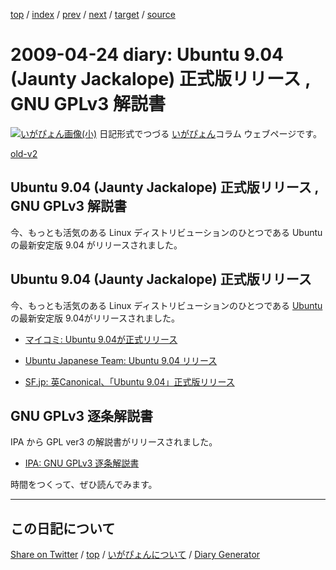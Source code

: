 [top](https://igapyon.github.io/diary/) 
 / [index](https://igapyon.github.io/diary/2009/index.html) 
 / [prev](https://igapyon.github.io/diary/2009/ig090422.html) 
 / [next](https://igapyon.github.io/diary/2009/ig090429.html) 
 / [target](https://igapyon.github.io/diary/2009/ig090424.html) 
 / [source](https://github.com/igapyon/diary/blob/gh-pages/2009/ig090424.html.src.md) 

2009-04-24 diary: Ubuntu 9.04 (Jaunty Jackalope) 正式版リリース , GNU GPLv3 解説書
=====================================================================================================
[![いがぴょん画像(小)](https://igapyon.github.io/diary/images/iga200306s.jpg "いがぴょん")](https://igapyon.github.io/diary/memo/memoigapyon.html) 日記形式でつづる [いがぴょん](https://igapyon.github.io/diary/memo/memoigapyon.html)コラム ウェブページです。

[old-v2](ig090424-orig.html)

## Ubuntu 9.04 (Jaunty Jackalope) 正式版リリース , GNU GPLv3 解説書

今、もっとも活気のある Linux ディストリビューションのひとつである Ubuntu の最新安定版  9.04 がリリースされました。


## Ubuntu 9.04 (Jaunty Jackalope) 正式版リリース

今、もっとも活気のある Linux ディストリビューションのひとつである [Ubuntu](http://www.igapyon.jp/igapyon/diary/keyword/ubuntu.html) の最新安定版 9.04がリリースされました。

* [マイコミ: Ubuntu 9.04が正式リリース](http://journal.mycom.co.jp/news/2009/04/24/024/)
  
* [Ubuntu Japanese Team: Ubuntu 9.04 リリース](http://www.ubuntulinux.jp/News/ubuntu904)
  
* [SF.jp: 英Canonical、「Ubuntu 9.04」正式版リリース](http://sourceforge.jp/magazine/09/04/24/0234227)

## GNU GPLv3 逐条解説書

IPA から GPL ver3 の解説書がリリースされました。

* [IPA: GNU GPLv3 逐条解説書](http://ossipedia.ipa.go.jp/doc/187/)

時間をつくって、ぜひ読んでみます。

----------------------------------------------------------------------------------------------------

## この日記について

[Share on Twitter](https://twitter.com/intent/tweet?hashtags=igapyon%2Cdiary%2C%E3%81%84%E3%81%8C%E3%81%B4%E3%82%87%E3%82%93&text=Ubuntu+9.04+%28Jaunty+Jackalope%29+%E6%AD%A3%E5%BC%8F%E7%89%88%E3%83%AA%E3%83%AA%E3%83%BC%E3%82%B9+%2C+GNU+GPLv3+%E8%A7%A3%E8%AA%AC%E6%9B%B8&url=https%3A%2F%2Figapyon.github.io%2Fdiary%2F2009%2Fig090424.html) / [top](https://igapyon.github.io/diary/) / [いがぴょんについて](https://igapyon.github.io/diary/memo/memoigapyon.html) / [Diary Generator](https://github.com/igapyon/igapyonv3)
